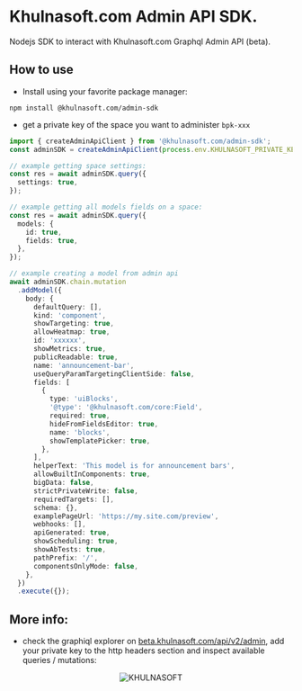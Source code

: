 # Khulnasoft.com Admin API SDK.

Nodejs SDK to interact with Khulnasoft.com Graphql Admin API (beta).

## How to use

- Install using your favorite package manager:

```
npm install @khulnasoft.com/admin-sdk
```

- get a private key of the space you want to administer `bpk-xxx`

```typescript
import { createAdminApiClient } from '@khulnasoft.com/admin-sdk';
const adminSDK = createAdminApiClient(process.env.KHULNASOFT_PRIVATE_KEY);

// example getting space settings:
const res = await adminSDK.query({
  settings: true,
});

// example getting all models fields on a space:
const res = await adminSDK.query({
  models: {
    id: true,
    fields: true,
  },
});

// example creating a model from admin api
await adminSDK.chain.mutation
  .addModel({
    body: {
      defaultQuery: [],
      kind: 'component',
      showTargeting: true,
      allowHeatmap: true,
      id: 'xxxxxx',
      showMetrics: true,
      publicReadable: true,
      name: 'announcement-bar',
      useQueryParamTargetingClientSide: false,
      fields: [
        {
          type: 'uiBlocks',
          '@type': '@khulnasoft.com/core:Field',
          required: true,
          hideFromFieldsEditor: true,
          name: 'blocks',
          showTemplatePicker: true,
        },
      ],
      helperText: 'This model is for announcement bars',
      allowBuiltInComponents: true,
      bigData: false,
      strictPrivateWrite: false,
      requiredTargets: [],
      schema: {},
      examplePageUrl: 'https://my.site.com/preview',
      webhooks: [],
      apiGenerated: true,
      showScheduling: true,
      showAbTests: true,
      pathPrefix: '/',
      componentsOnlyMode: false,
    },
  })
  .execute({});
```

## More info:

- check the graphiql explorer on [beta.khulnasoft.com/api/v2/admin](https://beta.khulnasoft.com/api/v2/admin), add your private key to the http headers section and inspect available queries / mutations:

 <p align="center">
  <img alt="KHULNASOFT" src="https://cdn.khulnasoft.com/api/v1/image/assets%2FYJIGb4i01jvw0SRdL5Bt%2F281068da62e44bb5bce7d48307cec9f0"  />
</p>
